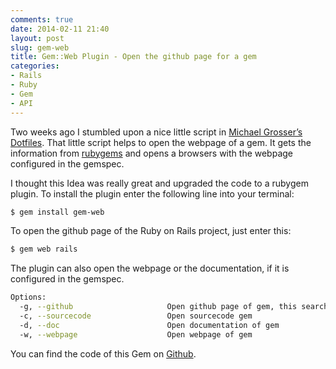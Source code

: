 ```yaml
---
comments: true
date: 2014-02-11 21:40
layout: post
slug: gem-web
title: Gem::Web Plugin - Open the github page for a gem
categories:
- Rails
- Ruby
- Gem
- API
---
```

Two weeks ago I stumbled upon a nice little script in [Michael Grosser’s Dotfiles](https://github.com/grosser/dotfiles/blob/master/bin/gem-github).
That little script helps to open the webpage of a gem. It gets the information from [rubygems](https://rubygems.org) and
opens a browsers with the webpage configured in the gemspec.

I thought this Idea was really great and upgraded the code to a rubygem plugin. To install the plugin enter
the following line into your terminal:

```bash
$ gem install gem-web
```

To open the github page of the Ruby on Rails project, just enter this:

```bash
$ gem web rails
```

The plugin can also open the webpage or the documentation, if it is configured in the gemspec.

```bash
Options:
  -g, --github                     Open github page of gem, this searches all urls for a github page. This is the default.
  -c, --sourcecode                 Open sourcecode gem
  -d, --doc                        Open documentation of gem
  -w, --webpage                    Open webpage of gem
```

You can find the code of this Gem on [Github](https://github.com/bitboxer/gem-web).
